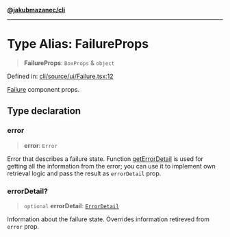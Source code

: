 [**@jakubmazanec/cli**](../README.md)

---

# Type Alias: FailureProps

> **FailureProps**: `BoxProps` & `object`

Defined in:
[cli/source/ui/Failure.tsx:12](https://github.com/jakubmazanec/tools/blob/4a8f82fa13ce52bb52e412e9ac98b543cce14fc2/packages/cli/source/ui/Failure.tsx#L12)

[Failure](../functions/Failure.md) component props.

## Type declaration

### error

> **error**: `Error`

Error that describes a failure state. Function [getErrorDetail](../functions/getErrorDetail.md) is
used for getting all the information from the error; you can use it to implement own retrieval logic
and pass the result as `errorDetail` prop.

### errorDetail?

> `optional` **errorDetail**: [`ErrorDetail`](ErrorDetail.md)

Information about the failure state. Overrides information retireved from `error` prop.
